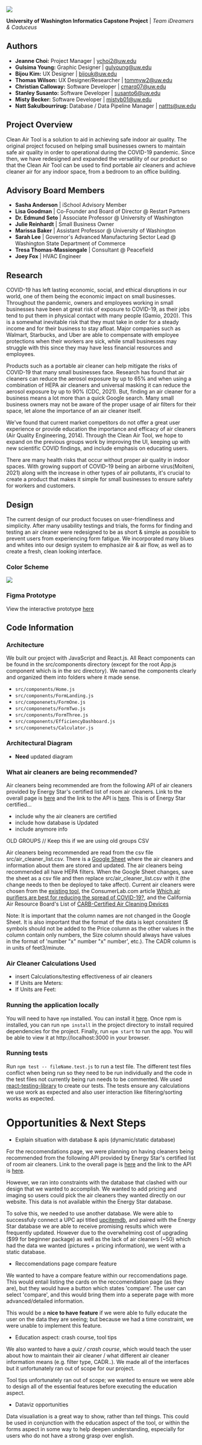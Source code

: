 <img src=readme_images/fixed_cleanAirToolLogo.png>

**University of Washington Informatics Capstone Project** | 
_Team iDreamers & Caduceus_

## Authors

- **Jeanne Choi:** Project Manager | ychoi2@uw.edu
- **Gulsima Young:** Graphic Designer | gulyoung@uw.edu
- **Bijou Kim:** UX Designer | bijouk@uw.edu
- **Thomas Wilson:** UX Designer/Researcher | tommyw2@uw.edu
- **Christian Calloway:** Software Developer | cmarq07@uw.edu
- **Stanley Susanto:** Software Developer | susanto6@uw.edu
- **Misty Becker:** Software Developer | mistyb01@uw.edu
- **Natt Sakulbourrirug:** Database / Data Pipeline Manager | nattts@uw.edu

## Project Overview
Clean Air Tool is a solution to aid in achieving safe indoor air quality. The original project focused on helping small businesses owners to maintain safe air quality in order to operational during the COVID-19 pandemic. Since then, we have redesigned and expanded the versatility of our product so that the Clean Air Tool can be used to find portable air cleaners and achieve cleaner air for any indoor space, from a bedroom to an office building.

## Advisory Board Members
- **Sasha Anderson** | iSchool Advisory Member 
- **Lisa Goodman** | Co-Founder and Board of Director @ Restart Partners
- **Dr. Edmund Seto** | Associate Professor @ University of Washington
- **Julie Reinhardt** | Small Business Owner
- **Marissa Baker** | Assistant Professor @ University of Washington
- **Sarah Lee** | Governor's Advanced Manufacturing Sector Lead @ Washington State Department of Commerce
- **Tresa Thomas-Massiongale** | Consultant @ Peacefield
- **Joey Fox** | HVAC Engineer

## Research
COVID-19 has left lasting economic, social, and ethical disruptions in our world, one of them being the economic impact on small businesses. Throughout the pandemic, owners and employees working in small businesses have been at great risk of exposure to COVID-19, as their jobs tend to put them in physical contact with many people (Gamio, 2020). This is a somewhat inevitable risk that they must take in order for a steady income and for their business to stay afloat. Major companies such as Walmart, Starbucks, and Uber are able to compensate with employee protections when their workers are sick, while small businesses may struggle with this since they may have less financial resources and employees.

Products such as a portable air cleaner can help mitigate the risks of COVID-19 that many small businesses face. Research has found that air cleaners can reduce the aerosol exposure by up to 65% and when using a combination of HEPA air cleaners and universal masking it can reduce the aerosol exposure by up to 90% (CDC, 2021). But, finding an air cleaner for a business means a lot more than a quick Google search. Many small business owners may not be aware of the proper usage of air filters for their space, let alone the importance of an air cleaner itself.

We've found that current market competitors do not offer a great user experience or provide education the importance and efficacy of air cleaners (Air Quality Engineering, 2014). Through the Clean Air Tool, we hope to expand on the previous groups work by improving the UI, keeping up with new scientific COVID findings, and include emphasis on educating users.

There are many health risks that occur without proper air quality in indoor spaces. With growing support of COVID-19 being an airborne virus(Molteni, 2021) along with the increase in other types of air pollutants, it's crucial to create a product that makes it simple for small businesses to ensure safety for workers and customers.

## Design
The current design of our product focuses on user-friendliness and simplicity. After many usability testings and trials, the forms for finding and testing an air cleaner were redesigned to be as short & simple as possible to prevent users from experiencing form fatigue. We incorporated many blues and whites into our design system to emphasize air & air flow, as well as to create a fresh, clean looking interface.

### Color Scheme
<img src=readme_images/colorGuide.png>

### Figma Prototype 
View the interactive prototype [here](https://www.figma.com/proto/5NQMu9hbsA7uH8fEN0S8fo/Clean-Air-Tool?node-id=1119%3A16441&scaling=scale-down&page-id=1119%3A16371&starting-point-node-id=1119%3A16441)


## Code Information
### Architecture
We built our project with JavaScript and React.js. All React components can be found in the src/components directory (except for the root App.js component which is in the src directory). We named the components clearly and organized them into folders where it made sense.

- `src/components/Home.js`
- `src/components/FormLanding.js`
- `src/componenets/FormOne.js`
- `src/componenets/FormTwo.js`
- `src/components/FormThree.js`
- `src/components/EfficiencyDashboard.js`
- `src/componenets/Calculator.js` 


### Architectural Diagram
- **Need** updated diagram

### What air cleaners are being recommended?

Air cleaners being recommended are from the following API of air cleaners provided by Energy Star's certified list of room air cleaners. Link to the overall page is [here](https://www.energystar.gov/productfinder/product/certified-room-air-cleaners/results) and the link to the API is [here](https://dev.socrata.com/foundry/data.energystar.gov/jmck-i55n). This is of Energy Star certified...
- include why the air cleaners are certified
- include how database is Updated
- include anymore info 


OLD GROUPS // Keep this if we are using old groups CSV

Air cleaners being recommended are read from the csv file src/air_cleaner_list.csv. There is a [Google Sheet](https://docs.google.com/spreadsheets/d/13sPIFx85lZRDi4NUUka7anrnjawND3cdsc1KKrWKu-w/edit?usp=sharing) where the air cleaners and information about them are stored and updated. The air cleaners being recommended all have HEPA filters. When the Google Sheet changes, save the sheet as a csv file and then replace src/air_cleaner_list.csv with it (the change needs to then be deployed to take affect). Current air cleaners were chosen from the [existing tool](https://docs.google.com/spreadsheets/d/1NEhk1IEdbEi_b3wa6gI_zNs8uBJjlSS-86d4b7bW098/edit#gid=1882881703), the ConsumerLab.com article [Which air purifiers are best for reducing the spread of COVID-19?](https://www.consumerlab.com/answers/portable-air-cleaner/air-purifier/), and the California Air Resource Board's List of [CARB-Certified Air Cleaning Devices](https://ww2.arb.ca.gov/list-carb-certified-air-cleaning-devices)

Note: It is important that the column names are not changed in the Google Sheet. It is also important that the format of the data is kept consistent ($ symbols should not be added to the Price column as the other values in the column contain only numbers, the Size column should always have values in the format of 'number "x" number "x" number', etc.). The CADR column is in units of feet3/minute.



### Air Cleaner Calculations Used
- insert Calculations/testing effectiveness of air cleaners
- If Units are Meters:
- If Units are Feet:

### Running the application locally

You will need to have `npm` installed. You can install it [here](https://docs.npmjs.com/getting-started/). Once npm is installed, you can run `npm install` in the project directory to install required dependencies for the project. Finally, run `npm start` to run the app. You will be able to view it at http://localhost:3000 in your browser.


### Running tests
Run `npm test -- fileName.test.js` to run a test file. The different test files conflict when being run so they need to be run individually and the code in the test files not currently being run needs to be commented. We used [react-testing-library](https://testing-library.com/docs/react-testing-library/intro/) to create our tests. The tests ensure any calculations we use work as expected and also user interaction like filtering/sorting works as expected.



# Opportunities & Next Steps 
- Explain situation with database & apis (dynamic/static database) 


For the reccomendations page, we were planning on having cleaners being recommended from the following API provided by Energy Star's certified list of room air cleaners. Link to the overall page is [here](https://www.energystar.gov/productfinder/product/certified-room-air-cleaners/results) and the link to the API is [here](https://dev.socrata.com/foundry/data.energystar.gov/jmck-i55n).

However, we ran into constraints with the database that clashed with our design that we wanted to accomplish. We wanted to add pricing and imaging so users could pick the air cleaners they wanted directly on our website. This data is not available within the Energy Star database. 

To solve this, we needed to use another database. We were able to successfuly connect a UPC api titled [upcitemdb](upcitemdb.com), and paired with the Energy Star database we are able to receive promising results which were frequently updated. However due to the overwhelming cost of upgrading ($99 for beginner package) as well as the lack of air cleaners (~50) which had the data we wanted (pictures + pricing information), we went with a static database.


- Reccomendations page compare feature

We wanted to have a compare feature within our reccomendations page. This would entail listing the cards on the reccomendation page (as they are), but they would have a button which states 'compare'. The user can select 'compare', and this would bring them into a seperate page with more advanced/detailed information. 

This would be a **nice to have feature** if we were able to fully educate the user on the data they are seeing; but because we had a time constraint, we were unable to implement this feature.

- Education aspect: crash course, tool tips

We also wanted to have a *quiz / crash course*, which would teach the user about how to maintain their air cleaner / what different air cleaner information means (e.g. filter type, CADR..). We made all of the interfaces but it unfortunately ran out of scope for our project.

Tool tips unfortunately ran out of scope; we wanted to ensure we were able to design all of the essential features before executing the education aspect. 

- Dataviz opportunities 

Data visualiation is a great way to show, rather than *tell* things. This could be used in conjunction with the education aspect of the tool, or within the forms aspect in some way to help deepen understanding, especially for users who do not have a strong grasp over english.      

